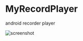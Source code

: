 MyRecordPlayer
==============

android recorder player

![screenshot](https://github.com/advx9600/MyRecordPlayer/master/screenshort.pnp)